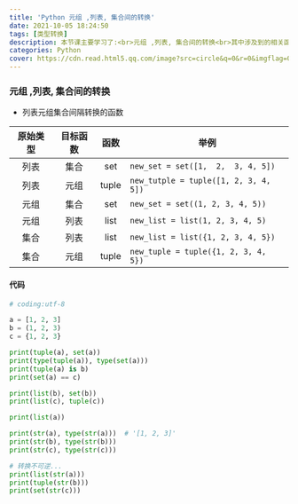 ```yaml
---
title: 'Python 元组 ,列表, 集合间的转换'
date: 2021-10-05 18:24:50
tags: [类型转换]
description: 本节课主要学习了:<br>元组 ,列表, 集合间的转换<br>其中涉及到的相关函数
categories: Python
cover: https://cdn.read.html5.qq.com/image?src=circle&q=0&r=0&imgflag=0&cdn_cache=1800&w=0&h=0&imageUrl=https://learnonly-7.oss-cn-qingdao.aliyuncs.com/2021-10-5/1.png
---
```


### 元组 ,列表, 集合间的转换

- 列表元组集合间隔转换的函数

| 原始类型 | 目标函数 | 函数  | 举例                                  |
| :------: | :------: | :---: | ------------------------------------- |
|   列表   |   集合   |  set  | `new_set = set([1,  2,  3, 4, 5])`    |
|   列表   |   元组   | tuple | `new_tutple = tuple([1, 2, 3, 4, 5])` |
|   元组   |   集合   |  set  | `new_set = set((1, 2, 3, 4, 5))`      |
|   元组   |   列表   | list  | `new_list = list(1, 2, 3, 4, 5)`      |
|   集合   |   列表   | list  | `new_list = list({1, 2, 3, 4, 5})`    |
|   集合   |   元组   | tuple | `new_tuple = tuple({1, 2, 3, 4, 5})`  |

#### 代码

```python
# coding:utf-8

a = [1, 2, 3]
b = (1, 2, 3)
c = {1, 2, 3}

print(tuple(a), set(a))
print(type(tuple(a)), type(set(a)))
print(tuple(a) is b)
print(set(a) == c)

print(list(b), set(b))
print(list(c), tuple(c))

print(list(a))

print(str(a), type(str(a)))  # '[1, 2, 3]'
print(str(b), type(str(b)))
print(str(c), type(str(c)))

# 转换不可逆...
print(list(str(a)))
print(tuple(str(b)))
print(set(str(c)))

```
